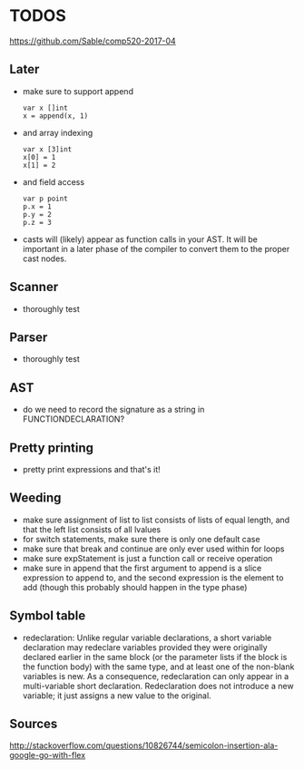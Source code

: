 # TODOS

https://github.com/Sable/comp520-2017-04

## Later
- make sure to support append
    ```
    var x []int
    x = append(x, 1)
    ```
- and array indexing
    ```
    var x [3]int
    x[0] = 1
    x[1] = 2
    ```
- and field access
    ```
    var p point
    p.x = 1
    p.y = 2
    p.z = 3
    ```
- casts will (likely) appear as function calls in your AST. It will be important in a later
phase of the compiler to convert them to the proper cast nodes.

## Scanner
- thoroughly test

## Parser
- thoroughly test

## AST
- do we need to record the signature as a string in FUNCTIONDECLARATION?


## Pretty printing
- pretty print expressions and that's it!

## Weeding
- make sure assignment of list to list consists of lists of equal length, and that the left list consists of all lvalues
- for switch statements, make sure there is only one default case
- make sure that break and continue are only ever used within for loops
- make sure expStatement is just a function call or receive operation
- make sure in append that the first argument to append is a slice expression to append to, and the second expression
is the element to add (though this probably should happen in the type phase)


## Symbol table
- redeclaration: Unlike regular variable declarations, a short variable declaration may redeclare variables provided they were originally declared earlier in the same block (or the parameter lists if the block is the function body) with the same type, and at least one of the non-blank variables is new. As a consequence, redeclaration can only appear in a multi-variable short declaration. Redeclaration does not introduce a new variable; it just assigns a new value to the original.


## Sources
http://stackoverflow.com/questions/10826744/semicolon-insertion-ala-google-go-with-flex
